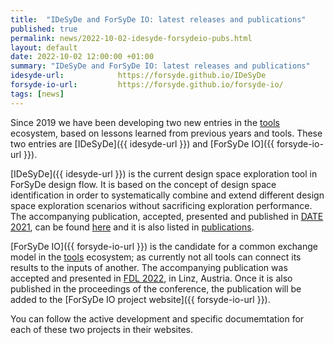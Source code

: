 ```yaml
---
title:  "IDeSyDe and ForSyDe IO: latest releases and publications"
published: true
permalink: news/2022-10-02-idesyde-forsydeio-pubs.html
layout: default
date: 2022-10-02 12:00:00 +01:00
summary: "IDeSyDe and ForSyDe IO: latest releases and publications"
idesyde-url:			https://forsyde.github.io/IDeSyDe
forsyde-io-url:         https://forsyde.github.io/forsyde-io/
tags: [news]
---
```


Since 2019 we have been developing two new entries in the [tools](/tools) ecosystem, based on
lessons learned from previous years and tools. These two entries are [IDeSyDe]({{ idesyde-url }})
and [ForSyDe IO]({{ forsyde-io-url }}). 

[IDeSyDe]({{ idesyde-url }}) is 
the current design space exploration tool in ForSyDe design flow. 
It is based on the concept of design space identification in order to systematically combine and extend different design space exploration scenarios without sacrificing exploration performance.
The accompanying publication, accepted, presented and published in [DATE 2021](https://www.date-conference.com/), can be found [here](http://dx.doi.org/10.23919/DATE51398.2021.9474082) and it is also listed in [publications](/publications).

[ForSyDe IO]({{ forsyde-io-url }}) is the candidate for a common exchange model in the [tools](/tools) ecosystem; as currently not all tools can connect its results to
the inputs of another. The accompanying publication was accepted and presented in [FDL 2022](https://fdl-conference.com/), in Linz, Austria. Once it is also published
in the proceedings of the conference, the publication will be added to the [ForSyDe IO project website]({{ forsyde-io-url }}).

You can follow the active development and specific documemtation for each of these two projects in their websites.